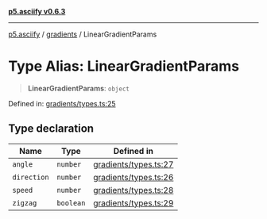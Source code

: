[**p5.asciify v0.6.3**](../../../README.md)

***

[p5.asciify](../../../globals.md) / [gradients](../README.md) / LinearGradientParams

# Type Alias: LinearGradientParams

> **LinearGradientParams**: `object`

Defined in: [gradients/types.ts:25](https://github.com/humanbydefinition/p5-asciify/blob/59ed5778928b6bd3b07654da74314fe6afa1ddc9/src/lib/gradients/types.ts#L25)

## Type declaration

| Name | Type | Defined in |
| ------ | ------ | ------ |
| <a id="angle"></a> `angle` | `number` | [gradients/types.ts:27](https://github.com/humanbydefinition/p5-asciify/blob/59ed5778928b6bd3b07654da74314fe6afa1ddc9/src/lib/gradients/types.ts#L27) |
| <a id="direction"></a> `direction` | `number` | [gradients/types.ts:26](https://github.com/humanbydefinition/p5-asciify/blob/59ed5778928b6bd3b07654da74314fe6afa1ddc9/src/lib/gradients/types.ts#L26) |
| <a id="speed"></a> `speed` | `number` | [gradients/types.ts:28](https://github.com/humanbydefinition/p5-asciify/blob/59ed5778928b6bd3b07654da74314fe6afa1ddc9/src/lib/gradients/types.ts#L28) |
| <a id="zigzag"></a> `zigzag` | `boolean` | [gradients/types.ts:29](https://github.com/humanbydefinition/p5-asciify/blob/59ed5778928b6bd3b07654da74314fe6afa1ddc9/src/lib/gradients/types.ts#L29) |
